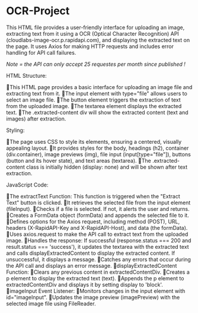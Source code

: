# OCR-Project


This HTML file provides a user-friendly interface for uploading an image, extracting text from it using a OCR (Optical Character Recognition) API (cloudlabs-image-ocr.p.rapidapi.com), and displaying the extracted text on the page. It uses Axios for making HTTP requests and includes error handling for API call failures.

*Note = the API can only accept 25 requestes per month since published !*


HTML Structure:

This HTML page provides a basic interface for uploading an image file and extracting text from it.
The input element with type="file" allows users to select an image file.
The button element triggers the extraction of text from the uploaded image.
The textarea element displays the extracted text.
The .extracted-content div will show the extracted content (text and images) after extraction.


Styling:

The page uses CSS to style its elements, ensuring a centered, visually appealing layout.
It provides styles for the body, headings (h2), container (div.container), image previews (img), file input (input[type="file"]), buttons (button and its hover state), and text areas (textarea).
The .extracted-content class is initially hidden (display: none) and will be shown after text extraction.

JavaScript Code:

The extractText Function: This function is triggered when the "Extract Text" button is clicked.
It retrieves the selected file from the input element (fileInput).
Checks if a file is selected. If not, it alerts the user and returns.
Creates a FormData object (formData) and appends the selected file to it.
Defines options for the Axios request, including method (POST), URL, headers (X-RapidAPI-Key and X-RapidAPI-Host), and data (the formData).
Uses axios.request to make the API call to extract text from the uploaded image.
Handles the response: If successful (response.status === 200 and result.status === 'success'), it updates the textarea with the extracted text and calls displayExtractedContent to display the extracted content. If unsuccessful, it displays a message.
Catches any errors that occur during the API call and displays an error message.
displayExtractedContent Function:
Clears any previous content in extractedContentDiv.
Creates a p element to display the extracted text (text).
Appends the p element to extractedContentDiv and displays it by setting display to 'block'.
imageInput Event Listener:
Monitors changes in the input element with id="imageInput".
Updates the image preview (imagePreview) with the selected image file using FileReader.

